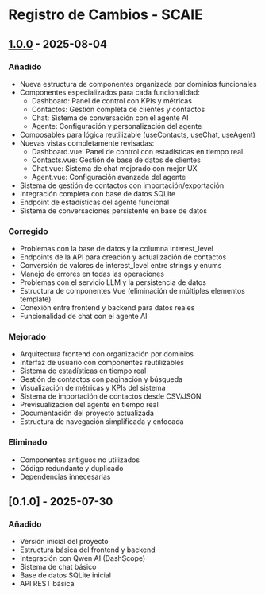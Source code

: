 # Registro de Cambios - SCAIE

## [1.0.0] - 2025-08-04

### Añadido
- Nueva estructura de componentes organizada por dominios funcionales
- Componentes especializados para cada funcionalidad:
  - Dashboard: Panel de control con KPIs y métricas
  - Contactos: Gestión completa de clientes y contactos
  - Chat: Sistema de conversación con el agente AI
  - Agente: Configuración y personalización del agente
- Composables para lógica reutilizable (useContacts, useChat, useAgent)
- Nuevas vistas completamente revisadas:
  - Dashboard.vue: Panel de control con estadísticas en tiempo real
  - Contacts.vue: Gestión de base de datos de clientes
  - Chat.vue: Sistema de chat mejorado con mejor UX
  - Agent.vue: Configuración avanzada del agente
- Sistema de gestión de contactos con importación/exportación
- Integración completa con base de datos SQLite
- Endpoint de estadísticas del agente funcional
- Sistema de conversaciones persistente en base de datos

### Corregido
- Problemas con la base de datos y la columna interest_level
- Endpoints de la API para creación y actualización de contactos
- Conversión de valores de interest_level entre strings y enums
- Manejo de errores en todas las operaciones
- Problemas con el servicio LLM y la persistencia de datos
- Estructura de componentes Vue (eliminación de múltiples elementos template)
- Conexión entre frontend y backend para datos reales
- Funcionalidad de chat con el agente AI

### Mejorado
- Arquitectura frontend con organización por dominios
- Interfaz de usuario con componentes reutilizables
- Sistema de estadísticas en tiempo real
- Gestión de contactos con paginación y búsqueda
- Visualización de métricas y KPIs del sistema
- Sistema de importación de contactos desde CSV/JSON
- Previsualización del agente en tiempo real
- Documentación del proyecto actualizada
- Estructura de navegación simplificada y enfocada

### Eliminado
- Componentes antiguos no utilizados
- Código redundante y duplicado
- Dependencias innecesarias

## [0.1.0] - 2025-07-30

### Añadido
- Versión inicial del proyecto
- Estructura básica del frontend y backend
- Integración con Qwen AI (DashScope)
- Sistema de chat básico
- Base de datos SQLite inicial
- API REST básica

[1.0.0]: https://github.com/usuario/scalie/releases/tag/v1.0.0